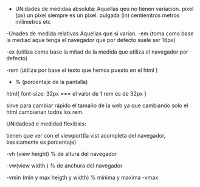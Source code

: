 
- UNidades de medidaa absoluta: 
Aquellas qeu no tienen  variación. 
pixel (px) un pixel siempre es un pixel.
pulgada (in)
centiemtros metros milimetros etc

-Unades de medida relativas
Aquellas que si varian.
-em (toma como base la mediad aque tenga el navegador que por defecto suele ser 16px)

-ex (utiliza como base la mitad de la medida que utiliza el navegador por defecto)

-rem (utiliza por base el texto que hemos puesto en el html
)

- % (porcentaje de la pantalla)

html{
    font-size: 32px      ===    el valor de 1 rem es de 32px
}  

sirve para cambiar rápido el tamaño de la web ya que cambiando solo el html cambiarian todos los rem.


UNidadesd e medidad flexibles:

tienen que ver con el viewport(la vist acompleta del navegador, basicamente es porcentaje)

-vh (view height) % de altura del navegador

-vw(view width ) % de anchura  del navegador 

-vmin
       (min y max heigth y width) % minima y maxima
-vmax



